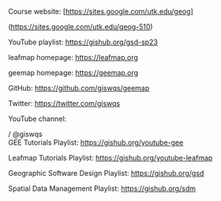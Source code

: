 Course website: [https://sites.google.com/utk.edu/geog] 

(https://sites.google.com/utk.edu/geog-510)

YouTube playlist: https://gishub.org/gsd-sp23

leafmap homepage: https://leafmap.org

geemap homepage: https://geemap.org

GitHub: https://github.com/giswqs/geemap

Twitter: https://twitter.com/giswqs

YouTube channel:   

 / @giswqs  
GEE Tutorials Playlist: https://gishub.org/youtube-gee

Leafmap Tutorials Playlist: https://gishub.org/youtube-leafmap

Geographic Software Design Playlist: https://gishub.org/gsd

Spatial Data Management Playlist: https://gishub.org/sdm
